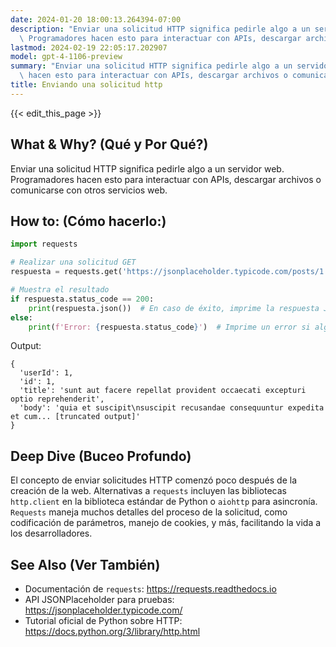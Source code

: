 ```yaml
---
date: 2024-01-20 18:00:13.264394-07:00
description: "Enviar una solicitud HTTP significa pedirle algo a un servidor web.\
  \ Programadores hacen esto para interactuar con APIs, descargar archivos o comunicarse\u2026"
lastmod: 2024-02-19 22:05:17.202907
model: gpt-4-1106-preview
summary: "Enviar una solicitud HTTP significa pedirle algo a un servidor web. Programadores\
  \ hacen esto para interactuar con APIs, descargar archivos o comunicarse\u2026"
title: Enviando una solicitud http
---
```


{{< edit_this_page >}}

## What & Why? (Qué y Por Qué?)
Enviar una solicitud HTTP significa pedirle algo a un servidor web. Programadores hacen esto para interactuar con APIs, descargar archivos o comunicarse con otros servicios web.

## How to: (Cómo hacerlo:)
```Python
import requests

# Realizar una solicitud GET
respuesta = requests.get('https://jsonplaceholder.typicode.com/posts/1')

# Muestra el resultado
if respuesta.status_code == 200:
    print(respuesta.json())  # En caso de éxito, imprime la respuesta JSON
else:
    print(f'Error: {respuesta.status_code}')  # Imprime un error si algo salió mal
```
Output:
```
{
  'userId': 1,
  'id': 1,
  'title': 'sunt aut facere repellat provident occaecati excepturi optio reprehenderit',
  'body': 'quia et suscipit\nsuscipit recusandae consequuntur expedita et cum... [truncated output]'
}
```
## Deep Dive (Buceo Profundo)
El concepto de enviar solicitudes HTTP comenzó poco después de la creación de la web. Alternativas a `requests` incluyen las bibliotecas `http.client` en la biblioteca estándar de Python o `aiohttp` para asincronía. `Requests` maneja muchos detalles del proceso de la solicitud, como codificación de parámetros, manejo de cookies, y más, facilitando la vida a los desarrolladores.

## See Also (Ver También)
- Documentación de `requests`: https://requests.readthedocs.io
- API JSONPlaceholder para pruebas: https://jsonplaceholder.typicode.com/
- Tutorial oficial de Python sobre HTTP: https://docs.python.org/3/library/http.html
